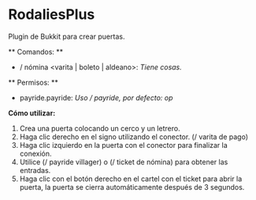 # RodaliesPlus
Plugin de Bukkit para crear puertas.

** Comandos: **
* / nómina <varita | boleto | aldeano>: _Tiene cosas._

** Permisos: **
* payride.payride: _Uso / payride, por defecto: op_

**Cómo utilizar:**
1. Crea una puerta colocando un cerco y un letrero.
2. Haga clic derecho en el signo utilizando el conector. (/ varita de pago)
3. Haga clic izquierdo en la puerta con el conector para finalizar la conexión.
4. Utilice (/ payride villager) o (/ ticket de nómina) para obtener las entradas.
5. Haga clic con el botón derecho en el cartel con el ticket para abrir la puerta, la puerta se cierra automáticamente después de 3 segundos.
